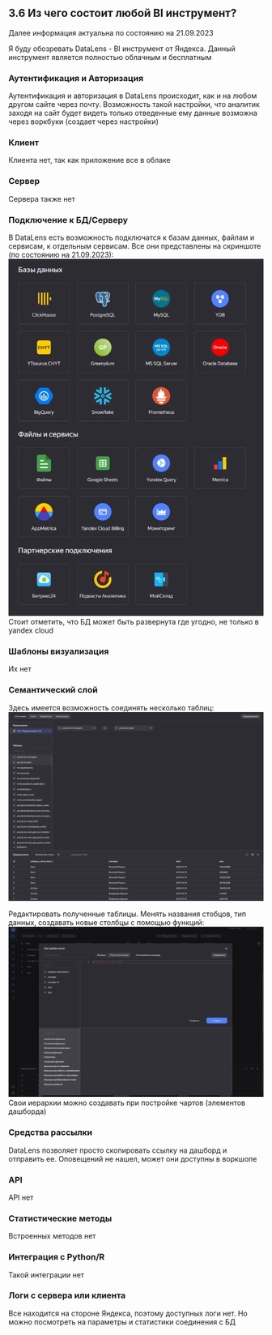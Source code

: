 ## 3.6 Из чего состоит любой BI инструмент?
Далее информация актуальна по состоянию на 21.09.2023

Я буду обозревать DataLens - BI инструмент от Яндекса. Данный инструмент является полностью облачным и бесплатным

### Аутентификация и Авторизация
Аутентификация и авторизация в DataLens происходит, как и на любом другом сайте через почту. Возможность такой настройки, что аналитик заходя на сайт будет видеть только отведенные ему данные возможна через воркбуки (создает через настройки)

### Клиент 
Клиента нет, так как приложение все в облаке

### Сервер 
Сервера также нет

### Подключение к БД/Серверу
В DataLens есть возможность подключатся к базам данных, файлам и сервисам, к отдельным сервисам.
Все они представлены на скриншоте (по состоянию на 21.09.2023): 
![Alt text](images/%D0%BF%D0%BE%D0%B4%D0%BA%D0%BB%D1%8E%D1%87%D0%B5%D0%BD%D0%B8%D0%B5.png)
Стоит отметить, что БД может быть развернута где угодно, не только в yandex cloud

### Шаблоны визуализация 
Их нет

### Семантический слой
Здесь имеется возможность соединять несколько таблиц:
![Alt text](images/%D1%81%D0%B5%D0%BC%D0%B0%D0%BD%D1%82%D0%B8%D1%87%D0%B5%D1%81%D0%BA%D0%B8%D0%B91.png)

Редактировать полученные таблицы. Менять названия стобцов, тип данных, создавать новые столбцы с помощью функций: 
![Alt text](images/%D1%81%D0%B5%D0%BC%D0%B0%D0%BD%D1%82%D0%B8%D1%87%D0%B5%D1%81%D0%BA%D0%B8%D0%B92.png)
Свои иерархии можно создавать при постройке чартов (элементов дашборда)

### Средства рассылки 
DataLens позволяет просто скопировать ссылку на дашборд и отправить ее. Оповещений не нашел, может они доступны в воркшопе 

### API 
API нет 

### Статистические методы 
Встроенных методов нет 

### Интеграция с Python/R
Такой интеграции нет

### Логи с сервера или клиента
Все находится на стороне Яндекса, поэтому доступных логи нет. Но можно посмотреть на параметры и статистики соединения с БД


